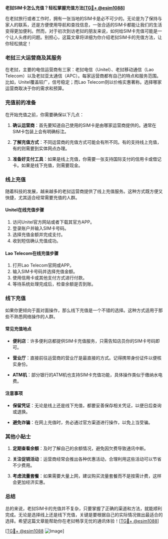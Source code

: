 **老挝SIM卡怎么充值？轻松掌握充值方法[[TG💪+ @esim1088](https://t.me/s/esim1088)]**

在老挝旅行或者工作时，拥有一张当地的SIM卡是必不可少的。无论是为了保持与家人的联系，还是方便使用导航和查找信息，一张合适的SIM卡都能让我们的生活变得更加便利。然而，对于初次到访老挝的朋友来说，如何给SIM卡充值可能是一个让人头疼的问题。别担心，这篇文章将详细为你介绍老挝SIM卡的充值方法，让你轻松搞定！

### 老挝三大运营商及其服务

在老挝，主要的电信运营商有三家：老挝电信（Unitel）、老挝移动通信（Lao Telecom）以及老挝亚太通信（APC）。每家运营商都有自己的特点和服务范围。比如，Unitel覆盖较广，信号稳定；而Lao Telecom则以价格实惠著称。选择哪家运营商取决于你的需求和预算。

### 充值前的准备

在开始充值之前，你需要确保以下几点：

1. **确认运营商**：首先要知道自己使用的SIM卡是由哪家运营商提供的。通常在SIM卡包装上会有明确标注。
   
2. **了解充值方式**：不同运营商的充值方式可能会有所不同。有的支持线上充值，有的则需要到实体网点办理。

3. **准备好支付工具**：如果是线上充值，你需要一张支持国际支付的信用卡或借记卡。如果是线下充值，则需要现金。

### 线上充值

随着科技的发展，越来越多的老挝运营商提供了线上充值服务。这种方式既方便又快捷，尤其适合经常需要充值的人群。

#### Unitel在线充值步骤

1. 访问Unitel官方网站或者下载其官方APP。
2. 登录账户并输入SIM卡号码。
3. 选择充值金额并完成支付。
4. 收到短信确认充值成功。

#### Lao Telecom在线充值步骤

1. 打开Lao Telecom官网或APP。
2. 输入SIM卡号码并选择充值金额。
3. 使用信用卡或其他支付方式进行付款。
4. 等待系统处理完成后，检查余额是否到账。

### 线下充值

如果你更倾向于面对面操作，那么线下充值是一个不错的选择。这种方式适用于那些不熟悉网络操作的人群。

#### 常见充值地点

- **便利店**：许多便利店都提供SIM卡充值服务，只需告知店员你的SIM卡号码即可。
  
- **营业厅**：直接前往运营商的营业厅是最直接的方式。记得携带身份证件以便核实身份。

- **ATM机**：部分银行的ATM机也支持SIM卡充值功能，具体操作类似于缴纳水电费。

#### 注意事项

- **保留凭证**：无论是线上还是线下充值，都要妥善保存相关凭证，以便日后查询或退换。
  
- **避免诈骗**：在网上充值时，务必通过官方渠道进行操作，以免上当受骗。

### 其他小贴士

1. **定期查看余额**：及时了解自己的余额情况，避免因欠费导致通讯中断。
   
2. **关注促销活动**：运营商经常会推出各种优惠活动，合理利用这些活动可以节省不少费用。

3. **考虑流量套餐**：如果需要大量上网，建议购买流量套餐而不是按需计费，这样会更加经济实惠。

### 总结

总的来说，老挝SIM卡的充值并不复杂，只要掌握了正确的渠道和方法，就能顺利完成。无论是选择线上还是线下充值，关键是要根据自己的实际情况做出最适合的选择。希望这篇文章能帮助你在老挝畅享无忧的通讯体验！[[TG💪+ @esim1088](https://t.me/s/esim1088)]

[[TG💪+ @esim1088](https://t.me/s/esim1088) ![Image](https://i.postimg.cc/4NQfJmqS/Snipaste-2025-05-13-00-14-12.png)]